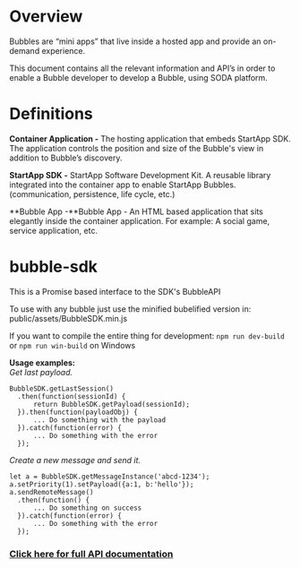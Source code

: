 # Overview
Bubbles are “mini apps” that live inside a hosted app and provide an on-demand experience. 

This document contains all the relevant information and API’s in order to enable a Bubble developer to develop a Bubble, using SODA platform.

# Definitions
**Container Application -** The hosting application that embeds StartApp SDK. The application controls the position and size of the Bubble's view in addition to Bubble’s discovery.

**StartApp SDK -** StartApp Software Development Kit. A reusable library integrated into the container app to enable StartApp Bubbles. (communication, persistence, life cycle, etc.)

**Bubble App -**Bubble App - An HTML based application that sits elegantly inside the container application.
For example: A social game, service application, etc.



# bubble-sdk
This is a Promise based interface to the SDK's BubbleAPI

To use with any bubble just use the minified bubelified version in:
public/assets/BubbleSDK.min.js

If you want to compile the entire thing for development:
`npm run dev-build` or `npm run win-build` on Windows

**Usage examples:**  
*Get last payload.*
~~~~
BubbleSDK.getLastSession()
  .then(function(sessionId) {
      return BubbleSDK.getPayload(sessionId);
  }).then(function(payloadObj) {
      ... Do something with the payload
  }).catch(function(error) {
      ... Do something with the error
  });
~~~~


*Create a new message and send it.*
~~~~
let a = BubbleSDK.getMessageInstance('abcd-1234');
a.setPriority(1).setPayload({a:1, b:'hello'});
a.sendRemoteMessage()
  .then(function() {
      ... Do something on success
  }).catch(function(error) {
      ... Do something with the error
  });
~~~~

### [Click here for full API documentation](API.md)
